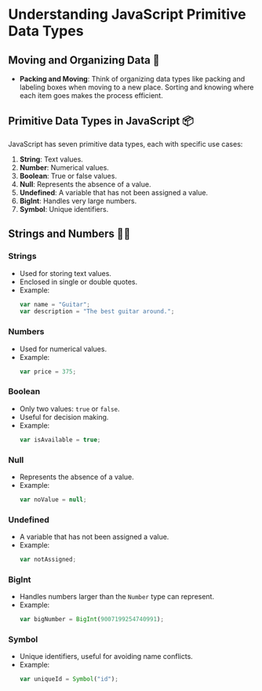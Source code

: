 # Understanding JavaScript Primitive Data Types

## Moving and Organizing Data 🎒

- **Packing and Moving**: Think of organizing data types like packing and labeling boxes when moving to a new place. Sorting and knowing where each item goes makes the process efficient.

## Primitive Data Types in JavaScript 📦

JavaScript has seven primitive data types, each with specific use cases:

1. **String**: Text values.
2. **Number**: Numerical values.
3. **Boolean**: True or false values.
4. **Null**: Represents the absence of a value.
5. **Undefined**: A variable that has not been assigned a value.
6. **BigInt**: Handles very large numbers.
7. **Symbol**: Unique identifiers.

## Strings and Numbers 🧵🔢

### Strings

- Used for storing text values.
- Enclosed in single or double quotes.
- Example:
  ```javascript
  var name = "Guitar";
  var description = "The best guitar around.";
  ```

### Numbers

- Used for numerical values.
- Example:
  ```javascript
  var price = 375;
  ```

### Boolean

- Only two values: `true` or `false`.
- Useful for decision making.
- Example:
  ```javascript
  var isAvailable = true;
  ```

### Null

- Represents the absence of a value.
- Example:
  ```javascript
  var noValue = null;
  ```

### Undefined

- A variable that has not been assigned a value.
- Example:
  ```javascript
  var notAssigned;
  ```

### BigInt

- Handles numbers larger than the `Number` type can represent.
- Example:
  ```javascript
  var bigNumber = BigInt(9007199254740991);
  ```

### Symbol

- Unique identifiers, useful for avoiding name conflicts.
- Example:
  ```javascript
  var uniqueId = Symbol("id");
  ```
